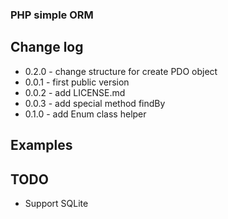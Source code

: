 ### PHP simple ORM 




## Change log
- 0.2.0 - change structure for create PDO object 
- 0.0.1 - first public version
- 0.0.2 - add LICENSE.md 
- 0.0.3 - add special method findBy
- 0.1.0 - add Enum class helper 

## Examples 





## TODO 

- Support SQLite 

